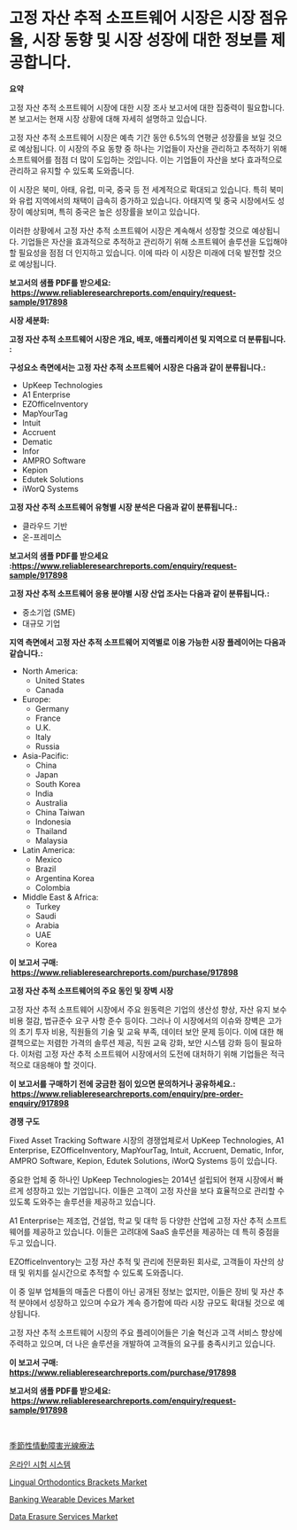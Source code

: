<p><h1>고정 자산 추적 소프트웨어 시장은 시장 점유율, 시장 동향 및 시장 성장에 대한 정보를 제공합니다.</h1></p><p><strong>요약</strong></p>
<p><p>고정 자산 추적 소프트웨어 시장에 대한 시장 조사 보고서에 대한 집중력이 필요합니다. 본 보고서는 현재 시장 상황에 대해 자세히 설명하고 있습니다.</p><p>고정 자산 추적 소프트웨어 시장은 예측 기간 동안 6.5%의 연평균 성장률을 보일 것으로 예상됩니다. 이 시장의 주요 동향 중 하나는 기업들이 자산을 관리하고 추적하기 위해 소프트웨어를 점점 더 많이 도입하는 것입니다. 이는 기업들이 자산을 보다 효과적으로 관리하고 유지할 수 있도록 도와줍니다.</p><p>이 시장은 북미, 아태, 유럽, 미국, 중국 등 전 세계적으로 확대되고 있습니다. 특히 북미와 유럽 지역에서의 채택이 급속히 증가하고 있습니다. 아태지역 및 중국 시장에서도 성장이 예상되며, 특히 중국은 높은 성장률을 보이고 있습니다.</p><p>이러한 상황에서 고정 자산 추적 소프트웨어 시장은 계속해서 성장할 것으로 예상됩니다. 기업들은 자산을 효과적으로 추적하고 관리하기 위해 소프트웨어 솔루션을 도입해야 할 필요성을 점점 더 인지하고 있습니다. 이에 따라 이 시장은 미래에 더욱 발전할 것으로 예상됩니다.</p></p>
<p><strong>보고서의 샘플 PDF를 받으세요: &nbsp;<a href="https://www.reliableresearchreports.com/enquiry/request-sample/917898">https://www.reliableresearchreports.com/enquiry/request-sample/917898</a></strong></p>
<p><strong>시장 세분화:</strong></p>
<p><strong> 고정 자산 추적 소프트웨어 시장은 개요, 배포, 애플리케이션 및 지역으로 더 분류됩니다. :</strong></p>
<p><strong>구성요소 측면에서는 고정 자산 추적 소프트웨어 시장은 다음과 같이 분류됩니다.:</strong></p>
<p><ul><li>UpKeep Technologies</li><li>A1 Enterprise</li><li>EZOfficeInventory</li><li>MapYourTag</li><li>Intuit</li><li>Accruent</li><li>Dematic</li><li>Infor</li><li>AMPRO Software</li><li>Kepion</li><li>Edutek Solutions</li><li>iWorQ Systems</li></ul></p>
<p><strong> 고정 자산 추적 소프트웨어 유형별 시장 분석은 다음과 같이 분류됩니다.:</strong></p>
<p><ul><li>클라우드 기반</li><li>온-프레미스</li></ul></p>
<p><strong>보고서의 샘플 PDF를 받으세요 :<a href="https://www.reliableresearchreports.com/enquiry/request-sample/917898">https://www.reliableresearchreports.com/enquiry/request-sample/917898</a></strong></p>
<p><strong> 고정 자산 추적 소프트웨어 응용 분야별 시장 산업 조사는 다음과 같이 분류됩니다.:</strong></p>
<p><ul><li>중소기업 (SME)</li><li>대규모 기업</li></ul></p>
<p><strong>지역 측면에서 고정 자산 추적 소프트웨어 지역별로 이용 가능한 시장 플레이어는 다음과 같습니다.:</strong></p>
<p><ul>
    <li>
        North America:
        <ul>
            <li>United States</li>
            <li>Canada</li>
        </ul>
    </li>
    <li>
        Europe:
        <ul>
            <li>Germany</li>
            <li>France</li>
            <li>U.K.</li>
            <li>Italy</li>
            <li>Russia</li>
        </ul>
    </li>
    <li>
        Asia-Pacific:
        <ul>
            <li>China</li>
            <li>Japan</li>
            <li>South Korea</li>
            <li>India</li>
            <li>Australia</li>
            <li>China Taiwan</li>
            <li>Indonesia</li>
            <li>Thailand</li>
            <li>Malaysia</li>
        </ul>
    </li>
    <li>
        Latin America:
        <ul>
            <li>Mexico</li>
            <li>Brazil</li>
            <li>Argentina Korea</li>
            <li>Colombia</li>
        </ul>
    </li>
    <li>
        Middle East & Africa:
        <ul>
            <li>Turkey</li>
            <li>Saudi</li>
            <li>Arabia</li>
            <li>UAE</li>
            <li>Korea</li>
        </ul>
    </li>
    </ul></p>
<p><strong>이 보고서 구매: &nbsp;<a href="https://www.reliableresearchreports.com/purchase/917898">https://www.reliableresearchreports.com/purchase/917898</a></strong></p>
<p><strong>고정 자산 추적 소프트웨어의 주요 동인 및 장벽 시장</strong></p>
<p><p>고정 자산 추적 소프트웨어 시장에서 주요 원동력은 기업의 생산성 향상, 자산 유지 보수 비용 절감, 법규준수 요구 사항 준수 등이다. 그러나 이 시장에서의 이슈와 장벽은 고가의 초기 투자 비용, 직원들의 기술 및 교육 부족, 데이터 보안 문제 등이다. 이에 대한 해결책으로는 저렴한 가격의 솔루션 제공, 직원 교육 강화, 보안 시스템 강화 등이 필요하다. 이처럼 고정 자산 추적 소프트웨어 시장에서의 도전에 대처하기 위해 기업들은 적극적으로 대응해야 할 것이다.</p></p>
<p><strong>이 보고서를 구매하기 전에 궁금한 점이 있으면 문의하거나 공유하세요.: &nbsp;<a href="https://www.reliableresearchreports.com/enquiry/pre-order-enquiry/917898">https://www.reliableresearchreports.com/enquiry/pre-order-enquiry/917898</a></strong></p>
<p><strong>경쟁 구도</strong></p>
<p><p>Fixed Asset Tracking Software 시장의 경쟁업체로서 UpKeep Technologies, A1 Enterprise, EZOfficeInventory, MapYourTag, Intuit, Accruent, Dematic, Infor, AMPRO Software, Kepion, Edutek Solutions, iWorQ Systems 등이 있습니다. </p><p>중요한 업체 중 하나인 UpKeep Technologies는 2014년 설립되어 현재 시장에서 빠르게 성장하고 있는 기업입니다. 이들은 고객이 고정 자산을 보다 효율적으로 관리할 수 있도록 도와주는 솔루션을 제공하고 있습니다. </p><p>A1 Enterprise는 제조업, 건설업, 학교 및 대학 등 다양한 산업에 고정 자산 추적 소프트웨어를 제공하고 있습니다. 이들은 고려대에 SaaS 솔루션을 제공하는 데 특히 중점을 두고 있습니다. </p><p>EZOfficeInventory는 고정 자산 추적 및 관리에 전문화된 회사로, 고객들이 자산의 상태 및 위치를 실시간으로 추적할 수 있도록 도와줍니다. </p><p>이 중 일부 업체들의 매출은 다름이 아닌 공개된 정보는 없지만, 이들은 장비 및 자산 추적 분야에서 성장하고 있으며 수요가 계속 증가함에 따라 시장 규모도 확대될 것으로 예상됩니다. </p><p>고정 자산 추적 소프트웨어 시장의 주요 플레이어들은 기술 혁신과 고객 서비스 향상에 주력하고 있으며, 더 나은 솔루션을 개발하여 고객들의 요구를 충족시키고 있습니다.</p></p>
<p><strong>이 보고서 구매: &nbsp; <a href="https://www.reliableresearchreports.com/purchase/917898">https://www.reliableresearchreports.com/purchase/917898</a></strong></p>
<p><strong>보고서의 샘플 PDF를 받으세요: &nbsp;<a href="https://www.reliableresearchreports.com/enquiry/request-sample/917898">https://www.reliableresearchreports.com/enquiry/request-sample/917898</a></strong><strong></strong></p>
<p>&nbsp;</p>
<p><p><a href="https://github.com/ksxzwxabcuynh011/Market-Research-Report-List-1/blob/main/1625123183517.md">季節性情動障害光線療法</a></p><p><a href="https://github.com/xvz497517413/Market-Research-Report-List-1/blob/main/9283534183582.md">온라인 시험 시스템</a></p><p><a href="https://issuu.com/reportprime-2/docs/lingual-orthodontics-brackets-market-size-2030.ppt">Lingual Orthodontics Brackets Market</a></p><p><a href="https://github.com/WillieWoodard/Market-Research-Report-List-3/blob/main/banking-wearable-devices-market.md">Banking Wearable Devices Market</a></p><p><a href="https://github.com/marloy8/Market-Research-Report-List-3/blob/main/data-erasure-services-market.md">Data Erasure Services Market</a></p></p>